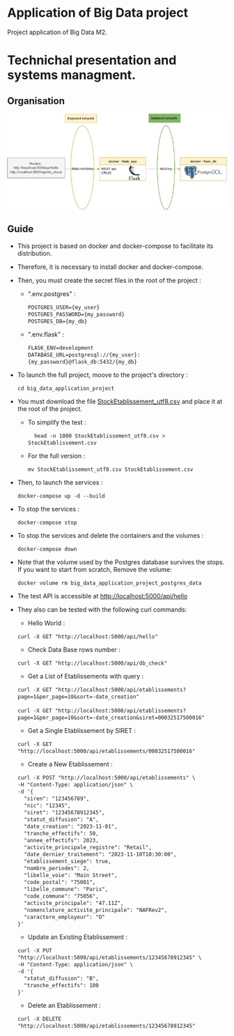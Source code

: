 # Application of Big Data project

Project application of Big Data M2.

# Technichal presentation and systems managment.

## Organisation

![](./graphs/docker_organisation.png)

## Guide

- This project is based on docker and docker-compose to facilitate its distribution.
- Therefore, it is necessary to install docker and docker-compose.
- Then, you must create the secret files in the root of the project :
    - ".env.postgres" :
      ```text
      POSTGRES_USER={my_user}
      POSTGRES_PASSWORD={my_password}
      POSTGRES_DB={my_db}
      ```
      
    - ".env.flask" :
        ```text
        FLASK_ENV=development
        DATABASE_URL=postgresql://{my_user}:{my_password}@flask_db:5432/{my_db}
        ```
    
- To launch the full project, moove to the project's directory :
  ```shell
  cd big_data_application_project
  ```
  
- You must download the file [StockEtablissement_utf8.csv](https://efrei365net.sharepoint.com/:u:/r/sites/Section_2024-2025-A-ST2ABD-Groupe-DE2/Supports%20de%20cours/Datasets/API/StockEtablissement_utf8.zip?csf=1&web=1&e=Aa6HvX) and place it at the root of the project.
    - To simplify the test :
      ```shell
        head -n 1000 StockEtablissement_utf8.csv > StockEtablissement.csv
      ```
    - For the full version :  
      ```shell
      mv StockEtablissement_utf8.csv StockEtablissement.csv
      ```
- Then, to launch the services :
  ```shell
  docker-compose up -d --build
  ```

- To stop the services :
  ```shell
  docker-compose stop
  ```

- To stop the services and delete the containers and the volumes :
  ```shell
  docker-compose down
  ```

- Note that the volume used by the Postgres database survives the stops. If you want to start from scratch,
  Remove the volume:
  ```shell 
  docker volume rm big_data_application_project_postgres_data
  ```

- The test API is accessible at [http://localhost:5000/api/hello](http://localhost:5000/api/hello)
- They also can be tested with the following curl commands:
    - Hello World : 
    ```shell
    curl -X GET "http://localhost:5000/api/hello"
    ```
  
    - Check Data Base rows number :
    ```shell
    curl -X GET "http://localhost:5000/api/db_check"
    ```
  
    - Get a List of Etablissements with query :
    ```shell
    curl -X GET "http://localhost:5000/api/etablissements?page=1&per_page=10&sort=-date_creation"
  
    curl -X GET "http://localhost:5000/api/etablissements?page=1&per_page=10&sort=-date_creation&siret=00032517500016"
    ```
  
    - Get a Single Etablissement by SIRET :
    ```shell
    curl -X GET "http://localhost:5000/api/etablissements/00032517500016"
    ```

    - Create a New Etablissement :
    ```shell
    curl -X POST "http://localhost:5000/api/etablissements" \
    -H "Content-Type: application/json" \
    -d '{
      "siren": "123456789",
      "nic": "12345",
      "siret": "12345678912345",
      "statut_diffusion": "A",
      "date_creation": "2023-11-01",
      "tranche_effectifs": 50,
      "annee_effectifs": 2023,
      "activite_principale_registre": "Retail",
      "date_dernier_traitement": "2023-11-10T10:30:00",
      "etablissement_siege": true,
      "nombre_periodes": 2,
      "libelle_voie": "Main Street",
      "code_postal": "75001",
      "libelle_commune": "Paris",
      "code_commune": "75056",
      "activite_principale": "47.11Z",
      "nomenclature_activite_principale": "NAFRev2",
      "caractere_employeur": "O"
    }'
    ```

   - Update an Existing Etablissement :
   ```shell
   curl -X PUT "http://localhost:5000/api/etablissements/12345678912345" \
   -H "Content-Type: application/json" \
   -d '{
     "statut_diffusion": "B",
     "tranche_effectifs": 100
   }'
   ```
  
   - Delete an Etablissement :
   ```shell
   curl -X DELETE "http://localhost:5000/api/etablissements/12345678912345"
   ```

